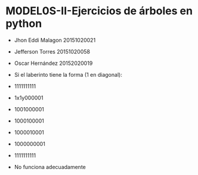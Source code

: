 # M0DEL0S-II-Ejercicios de árboles en python

- Jhon Eddi Malagon 20151020021 
- Jefferson Torres 20151020058 
- Oscar Hernández 20152020019

- Si el laberinto tiene la forma (1 en diagonal):
- 1111111111
- 1x1y000001
- 1001000001
- 1000100001
- 1000010001
- 1000000001
- 1111111111
- No funciona adecuadamente
